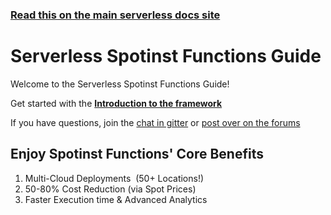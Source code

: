 <!--
title: Serverless - Spotinst Functions Guide
menuText: User Guide
layout: Doc
menuOrder: 1
-->

<!-- DOCS-SITE-LINK:START automatically generated  -->

### [Read this on the main serverless docs site](https://www.serverless.com/framework/docs/providers/spotinst/guide/)

<!-- DOCS-SITE-LINK:END -->

# Serverless Spotinst Functions Guide

Welcome to the Serverless Spotinst Functions Guide!

Get started with the **[Introduction to the framework](./intro.md)**

If you have questions, join the [chat in gitter](https://gitter.im/serverless/serverless) or [post over on the forums](https://forum.serverless.com/)

## Enjoy Spotinst Functions' Core Benefits

1. Multi-Cloud Deployments  (50+ Locations!)
2. 50-80% Cost Reduction (via Spot Prices)
3. Faster Execution time & Advanced Analytics
